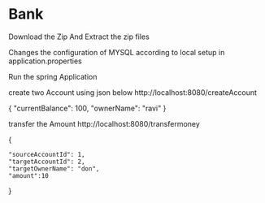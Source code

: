 # Bank



Download the Zip And Extract the zip files

Changes the configuration of MYSQL according to local setup in application.properties

Run the spring Application

create two Account  using json below
http://localhost:8080/createAccount



{
	"currentBalance": 100,
	"ownerName": "ravi"
}


transfer the Amount 
http://localhost:8080/transfermoney

{    

	"sourceAccountId": 1,
	"targetAccountId": 2,
	"targetOwnerName": "don",
    "amount":10
}







